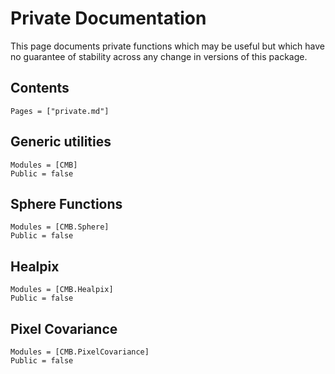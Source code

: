 # Private Documentation

This page documents private functions which may be useful but which have no guarantee of
stability across any change in versions of this package.

## Contents
```@contents
Pages = ["private.md"]
```

## Generic utilities
```@autodocs
Modules = [CMB]
Public = false
```

## Sphere Functions
```@autodocs
Modules = [CMB.Sphere]
Public = false
```

## Healpix
```@autodocs
Modules = [CMB.Healpix]
Public = false
```

## Pixel Covariance
```@autodocs
Modules = [CMB.PixelCovariance]
Public = false
```
